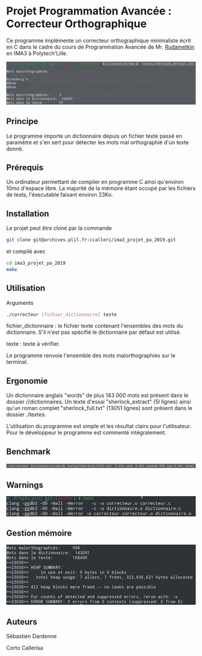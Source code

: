 # Projet Programmation Avancée : Correcteur Orthographique 

Ce programme implémente un correcteur orthographique minimaliste écrit en C dans le cadre du cours de Programmation Avancée de Mr. [Rudametkin](https://rudametw.github.io/) en IMA3 à Polytech'Lille. 

![](img/lancement.png)

## Principe

Le programme importe un dictionnaire depuis un fichier texte passé en paramètre et s'en sert pour détecter les mots mal orthographié d'un texte donné.

## Prérequis

Un ordinateur permettant de compiler en programme C ainsi qu'environ 10mo d'espace libre. La majorité de la mémoire étant occupé par les fichiers de tests, l'éxecutable faisant environ 23Ko.

## Installation

Le projet peut être cloné par la commande
```bash
git clone git@archives.plil.fr:ccalleri/ima3_projet_pa_2019.git
```
et compilé avec

```bash
cd ima3_projet_pa_2019
make
```

## Utilisation
Arguments
```bash
./correcteur [fichier_dictionnaire] texte
```
fichier_dictionnaire : le fichier texte contenant l'ensembles des mots du dictionnaire. S'il n'est pas spécifié le dictionnaire par défaut est utilisé.

texte : texte à vérifier.

Le programme renvoie l'ensemble des mots malorthographiés sur le terminal.

## Ergonomie

Un dictionnaire anglais "words" de plus 143 000 mots est présent dans le dossier //dictionnaires.
Un texte d'essai "sherlock_extract" (5l lignes) ainsi qu'un roman complet  "sherlock_full.txt" (13051 lignes) sont présent dans le dossier ./textes.

L'utilisation du programme est simple et les résultat clairs pour l'utilisateur.
Pour le développeur le programme est commenté intégralement.

## Benchmark

![](img/benchmark.png)

## Warnings

![](img/compilation.png)

## Gestion mémoire

![](img/valgrind.png)

## Auteurs

Sébastien Dardenne

Corto Callerisa